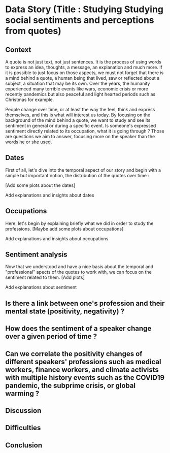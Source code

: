 # Data Story (Title : Studying Studying social sentiments and perceptions from quotes)

## Context
A quote is not just text, not just sentences. It is the process of using words to express an idea, thoughts, a message, an explanation and much more. If it is possible to just focus on those aspects, we must not forget that there is a mind behind a quote, a human being that lived, saw or reflected about a subject, a situation that may be its own.
Over the years, the humanity experienced many terrible events like wars, economic crisis or more recently pandemics but also peaceful and light hearted periods such as Christmas for example.

People change over time, or at least the way the feel, think and express themselves, and this is what will interest us today. By focusing on the background of the mind behind a quote, we want to study and see its sentiment in general or during a specific event. Is someone's expressed sentiment directly related to its occupation, what it is going through ? Those are questions we aim to answer, focusing more on the speaker than the words he or she used.

## Dates
First of all, let's dive into the temporal aspect of our story and begin with a simple but important notion, the distribution of the quotes over time :

[Add some plots about the dates]

Add explanations and insights about dates

## Occupations
Here, let's begin by explaining briefly what we did in order to study the professions. [Maybe add some plots about occupations]

Add explanations and insights about occupations

## Sentiment analysis
Now that we understood and have a nice basis about the temporal and "professional" apects of the quotes to work with, we can focus on the sentiment related to them.
[Add plots]

Add explanations about sentiment

## Is there a link between one's profession and their mental state (positivity, negativity) ?

## How does the sentiment of a speaker change over a given period of time ?

## Can we correlate the positivity changes of different speakers' professions such as medical workers, finance workers, and climate activists with multiple history events such as the COVID19 pandemic, the subprime crisis, or global warming ?

## Discussion

## Difficulties

## Conclusion
